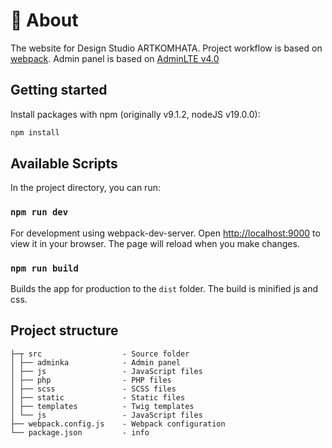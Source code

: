 # 🧐 About

The website for Design Studio ARTKOMHATA. Project workflow is based on [webpack](https://webpack.js.org/).
Admin panel is based on [AdminLTE v4.0](https://adminlte.io/AdminLTE)  

## Getting started

Install packages with npm (originally v9.1.2, nodeJS v19.0.0):

```sh
npm install
```

## Available Scripts

In the project directory, you can run:

### `npm run dev`

For development using webpack-dev-server. Open [http://localhost:9000](http://localhost:9000) to view it in your browser.
The page will reload when you make changes.

### `npm run build`

Builds the app for production to the `dist` folder. The build is minified js and css.


## Project structure


```text
├─┬ src                  - Source folder
│ ├── adminka            - Admin panel
│ ├── js                 - JavaScript files
│ ├── php                - PHP files
│ ├── scss               - SСSS files
│ ├── static             - Static files
│ ├── templates          - Twig templates
│ └── js                 - JavaScript files
├── webpack.config.js    - Webpack configuration
└── package.json         - info
```

